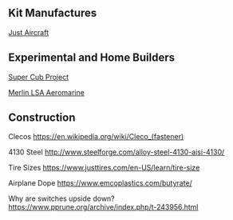 ## Kit Manufactures

[Just Aircraft](https://justaircraft.com/)

## Experimental and Home Builders

[Super Cub Project](http://www.supercubproject.com/)

[Merlin LSA Aeromarine](https://www.aeromarine-lsa.com/)

## Construction

Clecos
https://en.wikipedia.org/wiki/Cleco_(fastener)

4130 Steel
http://www.steelforge.com/alloy-steel-4130-aisi-4130/

Tire Sizes
https://www.justtires.com/en-US/learn/tire-size

Airplane Dope
https://www.emcoplastics.com/butyrate/

Why are switches upside down?
https://www.pprune.org/archive/index.php/t-243956.html
